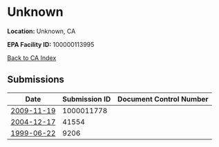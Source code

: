 # Unknown

**Location:** Unknown, CA

**EPA Facility ID:** 100000113995

[Back to CA Index](../../index.md)

## Submissions

| Date | Submission ID | Document Control Number |
|------|--------------|-------------------------|
| [2009-11-19](submissions/1000011778.md) | 1000011778 |  |
| [2004-12-17](submissions/41554.md) | 41554 |  |
| [1999-06-22](submissions/9206.md) | 9206 |  |
